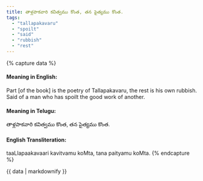 ```yaml
---
title: తాళ్లపాకవారి కవిత్వము కొంత, తన పైత్యము కొంత.
tags:
  - "tallapakavaru"
  - "spoilt"
  - "said"
  - "rubbish"
  - "rest"
---
```


{% capture data %}
#### Meaning in English:
Part [of the book] is the poetry of Tallapakavaru, the rest is his own rubbish.
Said of a man who has spoilt the good work of another.

#### Meaning in Telugu:
తాళ్లపాకవారి కవిత్వము కొంత, తన పైత్యము కొంత.

#### English Transliteration:
taaLlapaakavaari kavitvamu koMta, tana paityamu koMta.
{% endcapture %}

{{ data | markdownify }}

